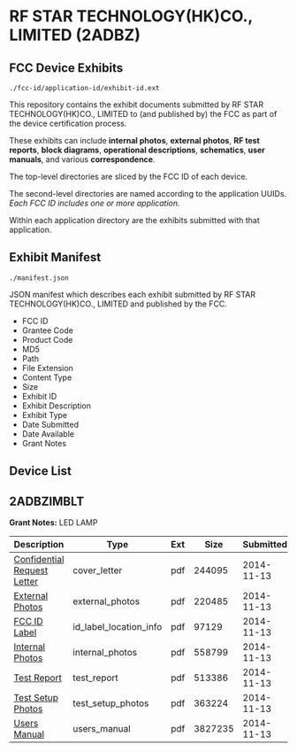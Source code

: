 # RF STAR TECHNOLOGY(HK)CO., LIMITED (2ADBZ)
## FCC Device Exhibits

```
./fcc-id/application-id/exhibit-id.ext
```

This repository contains the exhibit documents submitted by RF STAR TECHNOLOGY(HK)CO., LIMITED to (and published by) the FCC as part of the device certification process.

These exhibits can include **internal photos**, **external photos**, **RF test reports**, **block diagrams**, **operational descriptions**, **schematics**, **user manuals**, and various **correspondence**.

The top-level directories are sliced by the FCC ID of each device.

The second-level directories are named according to the application UUIDs. *Each FCC ID includes one or more application.*

Within each application directory are the exhibits submitted with that application. 

## Exhibit Manifest

```
./manifest.json
```

JSON manifest which describes each exhibit submitted by RF STAR TECHNOLOGY(HK)CO., LIMITED and published by the FCC.

- FCC ID
- Grantee Code
- Product Code
- MD5
- Path
- File Extension
- Content Type
- Size
- Exhibit ID
- Exhibit Description
- Exhibit Type
- Date Submitted
- Date Available
- Grant Notes

## Device List
## 2ADBZIMBLT
**Grant Notes:** LED LAMP

| Description | Type | Ext | Size | Submitted | Available |
| ----------- | ---- | --- | ---- | --------- | --------- |
| [Confidential Request Letter](2ADBZIMBLT/9e1becc57a7adb3303de9fcd514a3f08/2443753.pdf) | cover_letter | pdf | 244095 | 2014-11-13 | 2014-11-13 |
| [External Photos](2ADBZIMBLT/9e1becc57a7adb3303de9fcd514a3f08/2443754.pdf) | external_photos | pdf | 220485 | 2014-11-13 | 2014-11-13 |
| [FCC ID Label](2ADBZIMBLT/9e1becc57a7adb3303de9fcd514a3f08/2443755.pdf) | id_label_location_info | pdf | 97129 | 2014-11-13 | 2014-11-13 |
| [Internal Photos](2ADBZIMBLT/9e1becc57a7adb3303de9fcd514a3f08/2443756.pdf) | internal_photos | pdf | 558799 | 2014-11-13 | 2014-11-13 |
| [Test Report](2ADBZIMBLT/9e1becc57a7adb3303de9fcd514a3f08/2443759.pdf) | test_report | pdf | 513386 | 2014-11-13 | 2014-11-13 |
| [Test Setup Photos](2ADBZIMBLT/9e1becc57a7adb3303de9fcd514a3f08/2443760.pdf) | test_setup_photos | pdf | 363224 | 2014-11-13 | 2014-11-13 |
| [Users Manual](2ADBZIMBLT/9e1becc57a7adb3303de9fcd514a3f08/2443761.pdf) | users_manual | pdf | 3827235 | 2014-11-13 | 2014-11-13 |
